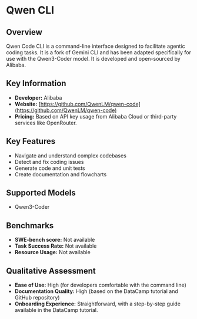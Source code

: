 # Qwen CLI

## Overview

Qwen Code CLI is a command-line interface designed to facilitate agentic coding tasks. It is a fork of Gemini CLI and has been adapted specifically for use with the Qwen3-Coder model. It is developed and open-sourced by Alibaba.

## Key Information

- **Developer:** Alibaba
- **Website:** [https://github.com/QwenLM/qwen-code](https://github.com/QwenLM/qwen-code)
- **Pricing:** Based on API key usage from Alibaba Cloud or third-party services like OpenRouter.

## Key Features

- Navigate and understand complex codebases
- Detect and fix coding issues
- Generate code and unit tests
- Create documentation and flowcharts

## Supported Models

- Qwen3-Coder

## Benchmarks

- **SWE-bench score:** Not available
- **Task Success Rate:** Not available
- **Resource Usage:** Not available

## Qualitative Assessment

- **Ease of Use:** High (for developers comfortable with the command line)
- **Documentation Quality:** High (based on the DataCamp tutorial and GitHub repository)
- **Onboarding Experience:** Straightforward, with a step-by-step guide available in the DataCamp tutorial.
